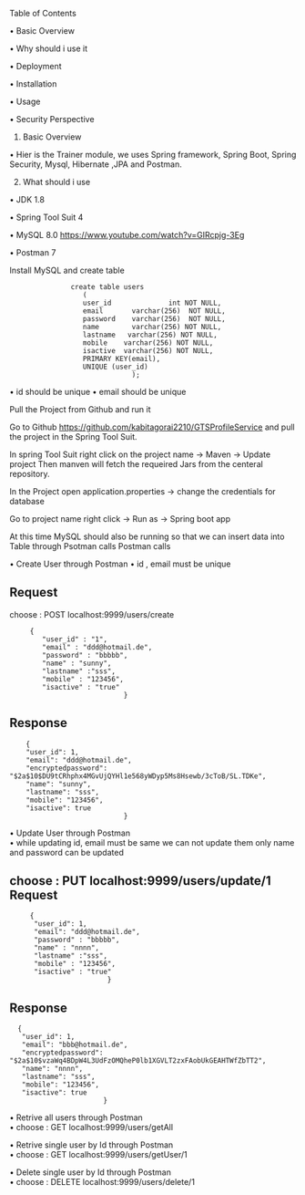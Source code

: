 
Table of Contents

• Basic Overview

• Why should i use it

• Deployment

• Installation

• Usage

• Security Perspective


1.	Basic Overview

• Hier is the Trainer module, we uses Spring framework, Spring Boot, Spring Security, Mysql, Hibernate ,JPA and Postman.

2.	What should i use

•   JDK 1.8

•   Spring Tool Suit 4    

•   MySQL 8.0         https://www.youtube.com/watch?v=GIRcpjg-3Eg

•   Postman 7



Install MySQL and create table 

 
                   create table users 
                      (
                      user_id              int NOT NULL,
                      email       varchar(256)  NOT NULL,
                      password    varchar(256)  NOT NULL,
                      name        varchar(256) NOT NULL,
                      lastname   varchar(256) NOT NULL,
                      mobile    varchar(256) NOT NULL,
                      isactive  varchar(256) NOT NULL,
                      PRIMARY KEY(email),
                      UNIQUE (user_id)
                                  );
                     


• id should be unique • email should be unique

Pull the Project from Github and run it 

Go to Github https://github.com/kabitagorai2210/GTSProfileService and pull the project in the Spring Tool Suit. 

In spring Tool Suit right click on the project name -> Maven -> Update project Then manven will fetch the requeired Jars from the centeral repository. 

 In the Project open application.properties -> change the credentials for database

 Go to project name right click -> Run as -> Spring boot app

At this time MySQL should also be running so that we can insert data into Table through Psotman calls
Postman calls

• Create User through Postman
•  id , email must be unique

Request
--------
 choose :   POST   localhost:9999/users/create          


         {
            "user_id" : "1",
            "email" : "ddd@hotmail.de",
            "password" : "bbbbb",
            "name" : "sunny",
            "lastname" :"sss",
            "mobile" : "123456",
            "isactive" : "true"
                                }


Response
--------         
        {
        "user_id": 1,
        "email": "ddd@hotmail.de",
        "encryptedpassword": "$2a$10$DU9tCRhphx4MGvUjQYHl1e568yWDyp5Ms8Hsewb/3cToB/SL.TDKe",
        "name": "sunny",
        "lastname": "sss",
        "mobile": "123456",
        "isactive": true
                                }
     
     
• Update User through Postman    
• while updating id, email must be same we can not update them only name and password can be updated    
         
         
choose :   PUT   localhost:9999/users/update/1
Request
--------
         
         {
          "user_id": 1,
          "email": "ddd@hotmail.de",
          "password" : "bbbbb",
          "name" : "nnnn",
          "lastname" :"sss",
          "mobile" : "123456",
          "isactive" : "true"
                            }
         
 
Response
--------        
      {
       "user_id": 1,
       "email": "bbb@hotmail.de",
       "encryptedpassword": "$2a$10$vzaWq4BDpW4L3UdFzOMQheP0lb1XGVLT2zxFAobUkGEAHTWfZbTT2",
       "name": "nnnn",
       "lastname": "sss",
       "mobile": "123456",
       "isactive": true
                           }
         
• Retrive all users through Postman          
• choose : GET      localhost:9999/users/getAll       
         
         
• Retrive single user by Id  through Postman          
• choose : GET       localhost:9999/users/getUser/1      



• Delete single user by Id  through Postman     
• choose : DELETE    localhost:9999/users/delete/1  


     
         
